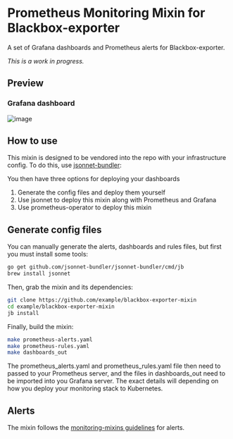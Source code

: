# Prometheus Monitoring Mixin for Blackbox-exporter

A set of Grafana dashboards and Prometheus alerts for Blackbox-exporter.

_This is a work in progress._

## Preview

### Grafana dashboard

![image](https://user-images.githubusercontent.com/12065867/110215613-0c8ce600-7eab-11eb-9fd3-dc5b62807176.png)

## How to use

This mixin is designed to be vendored into the repo with your infrastructure config.
To do this, use [jsonnet-bundler](https://github.com/jsonnet-bundler/jsonnet-bundler):

You then have three options for deploying your dashboards

1. Generate the config files and deploy them yourself
2. Use jsonnet to deploy this mixin along with Prometheus and Grafana
3. Use prometheus-operator to deploy this mixin

## Generate config files

You can manually generate the alerts, dashboards and rules files, but first you
must install some tools:

```sh
go get github.com/jsonnet-bundler/jsonnet-bundler/cmd/jb
brew install jsonnet
```

Then, grab the mixin and its dependencies:

```sh
git clone https://github.com/example/blackbox-exporter-mixin
cd example/blackbox-exporter-mixin
jb install
```

Finally, build the mixin:

```sh
make prometheus-alerts.yaml
make prometheus-rules.yaml
make dashboards_out
```

The prometheus_alerts.yaml and prometheus_rules.yaml file then need to passed to your Prometheus server, and the files in dashboards_out need to be imported into you Grafana server. The exact details will depending on how you deploy your monitoring stack to Kubernetes.

## Alerts

The mixin follows the [monitoring-mixins guidelines](https://github.com/monitoring-mixins/docs#guidelines-for-alert-names-labels-and-annotations) for alerts.
